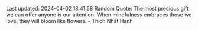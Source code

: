 Last updated: 2024-04-02 18:41:58
Random Quote: The most precious gift we can offer anyone is our attention. When mindfulness embraces those we love, they will bloom like flowers. - Thích Nhất Hạnh